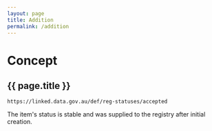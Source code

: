 ```yaml
---
layout: page
title: Addition
permalink: /addition
---
```

# Concept

## {{ page.title }}

`https://linked.data.gov.au/def/reg-statuses/accepted`

The item's status is stable and was supplied to the registry after initial creation.
